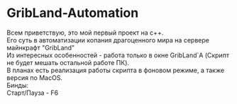 # GribLand-Automation
Всем приветствую, это мой первый проект на c++.  
Его суть в автоматизации копания драгоценного мира на сервере майнкрафт "GribLand"  
Из интересных особенностей - работа только в окне GribLand`A (Скрипт не будет мешать остальной работе ПК).  
В планах есть реализация работы скрипта в фоновом режиме, а также версия по MacOS.  
Бинды:  
Старт/Пауза - F6  
